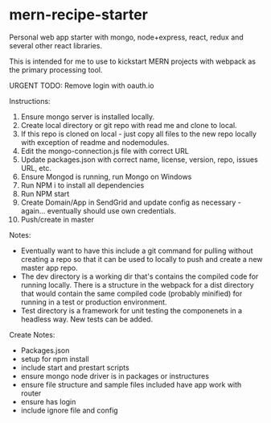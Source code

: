 # mern-recipe-starter
Personal web app starter with mongo, node+express, react, redux and several other react libraries.

This is intended for me to use to kickstart MERN projects with webpack as the primary processing tool.

URGENT TODO: Remove login with oauth.io

Instructions:

1. Ensure mongo server is installed locally.
2. Create local directory or git repo with read me and clone to local.
3. If this repo is cloned on local - just copy all files to the new repo locally with exception of readme and nodemodules.
4. Edit the mongo-connection.js file with correct URL
5. Update packages.json with correct name, license, version, repo, issues URL, etc.
6. Ensure Mongod is running, run Mongo on Windows 
7. Run NPM i to install all dependencies
8. Run NPM start
9. Create Domain/App in SendGrid and update config as necessary - again... eventually should use own credentials.
10. Push/create in master


Notes:

* Eventually want to have this include a git command for pulling without creating a repo so that it can be used to locally to push and create a new master app repo.
* The dev directory is a working dir that's contains the compiled code for running locally. There is a structure in the webpack for a dist directory that would contain the same compiled code (probably minified) for running in a test or production environment.
* Test directory is a framework for unit testing the componenets in a headless way. New tests can be added.



Create Notes:

* Packages.json
* setup for npm install
* include start and prestart scripts
* ensure mongo node driver is in packages or instructures
* ensure file structure and sample files included have app work with router
* ensure has login 
* include ignore file and config



